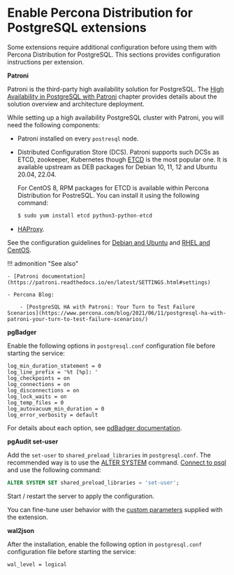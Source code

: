 # Enable Percona Distribution for PostgreSQL extensions

Some extensions require additional configuration before using them with Percona Distribution for PostgreSQL. This sections provides configuration instructions per extension.

**Patroni**

Patroni is the third-party high availability solution for PostgreSQL. The [High Availability in PostgreSQL with Patroni](solutions/high-availability.md) chapter provides details about the solution overview and architecture deployment. 

While setting up a high availability PostgreSQL cluster with Patroni, you will need the following components:

- Patroni installed on every ``postresql`` node. 

- Distributed Configuration Store (DCS). Patroni supports such DCSs as ETCD, zookeeper, Kubernetes though [ETCD](https://etcd.io/) is the most popular one. It is available upstream as DEB packages for Debian 10, 11, 12 and Ubuntu 20.04, 22.04.  

     For CentOS 8, RPM packages for ETCD is available within Percona Distribution for PostreSQL.  You can install it using the following command: 

     ```{.bash data-prompt="$"}
     $ sudo yum install etcd python3-python-etcd
     ```
  
- [HAProxy](http://www.haproxy.org/).

See the configuration guidelines for [Debian and Ubuntu](solutions/ha-setup-apt.md) and [RHEL and CentOS](solutions/ha-setup-yum.md). 


!!! admonition "See also"

    - [Patroni documentation](https://patroni.readthedocs.io/en/latest/SETTINGS.html#settings)

    - Percona Blog: 

        - [PostgreSQL HA with Patroni: Your Turn to Test Failure Scenarios](https://www.percona.com/blog/2021/06/11/postgresql-ha-with-patroni-your-turn-to-test-failure-scenarios/) 
        
**pgBadger**

Enable the following options in `postgresql.conf` configuration file before starting the service:

```
log_min_duration_statement = 0
log_line_prefix = '%t [%p]: '
log_checkpoints = on
log_connections = on
log_disconnections = on
log_lock_waits = on
log_temp_files = 0
log_autovacuum_min_duration = 0
log_error_verbosity = default
```

For details about each option, see [pdBadger documentation](https://github.com/darold/pgbadger/#POSTGRESQL-CONFIGURATION).

**pgAudit set-user**

Add the `set-user` to `shared_preload_libraries` in `postgresql.conf`. The recommended way is to use the [ALTER SYSTEM](https://www.postgresql.org/docs/16/sql-altersystem.html) command. [Connect to psql](#connect-to-the-postgresql-server) and use the following command:

```sql
ALTER SYSTEM SET shared_preload_libraries = 'set-user';
```

Start / restart the server to apply the configuration.

You can fine-tune user behavior with the [custom parameters](https://github.com/pgaudit/set_user#configuration-options) supplied with the extension.

**wal2json**

After the installation, enable the following option in `postgresql.conf` configuration file before starting the service:

```
wal_level = logical
```
